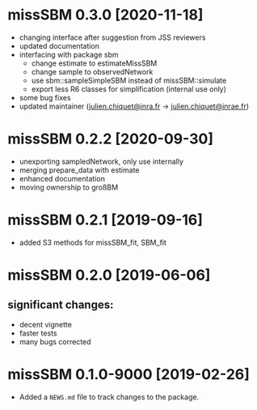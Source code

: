 # missSBM 0.3.0 [2020-11-18]

  - changing interface after suggestion from JSS reviewers
  - updated documentation
  - interfacing with package sbm
    - change estimate to estimateMissSBM
    - change sample to observedNetwork
    - use sbm::sampleSimpleSBM instead of missSBM::simulate
    - export less R6 classes for simplification (internal use only)
  - some bug fixes
  - updated maintainer (julien.chiquet@inra.fr -> julien.chiquet@inrae.fr)

# missSBM 0.2.2 [2020-09-30]

  - unexporting sampledNetwork, only use internally
  - merging prepare_data with estimate
  - enhanced documentation
  - moving ownership to großBM

# missSBM 0.2.1 [2019-09-16]
 
  - added S3 methods for missSBM_fit, SBM_fit

# missSBM 0.2.0 [2019-06-06]

## significant changes:
  - decent vignette
  - faster tests
  - many bugs corrected

# missSBM 0.1.0-9000 [2019-02-26]

* Added a `NEWS.md` file to track changes to the package.

